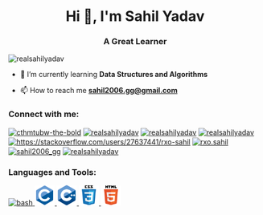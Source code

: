 <h1 align="center">Hi 👋, I'm Sahil Yadav</h1>
<h3 align="center">A Great Learner</h3>

<p align="left"> <img src="https://komarev.com/ghpvc/?username=realsahilyadav&label=Profile%20views&color=0e75b6&style=flat" alt="realsahilyadav" /> </p>

- 🌱 I’m currently learning **Data Structures and Algorithms**

- 📫 How to reach me **sahil2006.gg@gmail.com**

<h3 align="left">Connect with me:</h3>
<p align="left">
<a href="https://codepen.io/cthmtubw-the-bold" target="blank"><img align="center" src="https://raw.githubusercontent.com/rahuldkjain/github-profile-readme-generator/master/src/images/icons/Social/codepen.svg" alt="cthmtubw-the-bold" height="30" width="40" /></a>
<a href="https://dev.to/realsahilyadav" target="blank"><img align="center" src="https://raw.githubusercontent.com/rahuldkjain/github-profile-readme-generator/master/src/images/icons/Social/devto.svg" alt="realsahilyadav" height="30" width="40" /></a>
<a href="https://twitter.com/realsahilyadav" target="blank"><img align="center" src="https://raw.githubusercontent.com/rahuldkjain/github-profile-readme-generator/master/src/images/icons/Social/twitter.svg" alt="realsahilyadav" height="30" width="40" /></a>
<a href="https://linkedin.com/in/realsahilyadav" target="blank"><img align="center" src="https://raw.githubusercontent.com/rahuldkjain/github-profile-readme-generator/master/src/images/icons/Social/linked-in-alt.svg" alt="realsahilyadav" height="30" width="40" /></a>
<a href="https://stackoverflow.com/users/https://stackoverflow.com/users/27637441/rxo-sahil" target="blank"><img align="center" src="https://raw.githubusercontent.com/rahuldkjain/github-profile-readme-generator/master/src/images/icons/Social/stack-overflow.svg" alt="https://stackoverflow.com/users/27637441/rxo-sahil" height="30" width="40" /></a>
<a href="https://instagram.com/rxo.sahil" target="blank"><img align="center" src="https://raw.githubusercontent.com/rahuldkjain/github-profile-readme-generator/master/src/images/icons/Social/instagram.svg" alt="rxo.sahil" height="30" width="40" /></a>
<a href="https://www.hackerrank.com/sahil2006_gg" target="blank"><img align="center" src="https://raw.githubusercontent.com/rahuldkjain/github-profile-readme-generator/master/src/images/icons/Social/hackerrank.svg" alt="sahil2006_gg" height="30" width="40" /></a>
<a href="https://www.leetcode.com/realsahilyadav" target="blank"><img align="center" src="https://raw.githubusercontent.com/rahuldkjain/github-profile-readme-generator/master/src/images/icons/Social/leet-code.svg" alt="realsahilyadav" height="30" width="40" /></a>
</p>

<h3 align="left">Languages and Tools:</h3>
<p align="left"> <a href="https://www.gnu.org/software/bash/" target="_blank" rel="noreferrer"> <img src="https://www.vectorlogo.zone/logos/gnu_bash/gnu_bash-icon.svg" alt="bash" width="40" height="40"/> </a> <a href="https://www.cprogramming.com/" target="_blank" rel="noreferrer"> <img src="https://raw.githubusercontent.com/devicons/devicon/master/icons/c/c-original.svg" alt="c" width="40" height="40"/> </a> <a href="https://www.w3schools.com/cpp/" target="_blank" rel="noreferrer"> <img src="https://raw.githubusercontent.com/devicons/devicon/master/icons/cplusplus/cplusplus-original.svg" alt="cplusplus" width="40" height="40"/> </a> <a href="https://www.w3schools.com/css/" target="_blank" rel="noreferrer"> <img src="https://raw.githubusercontent.com/devicons/devicon/master/icons/css3/css3-original-wordmark.svg" alt="css3" width="40" height="40"/> </a> <a href="https://www.w3.org/html/" target="_blank" rel="noreferrer"> <img src="https://raw.githubusercontent.com/devicons/devicon/master/icons/html5/html5-original-wordmark.svg" alt="html5" width="40" height="40"/> </a>
